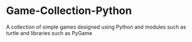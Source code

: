 # Game-Collection-Python
A collection of simple games designed using Python and modules such as turtle and libraries such as PyGame
